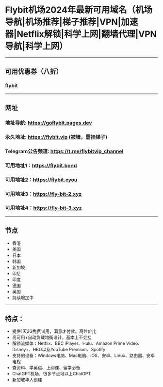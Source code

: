 # Flybit机场2024年最新可用域名（机场导航|机场推荐|梯子推荐|VPN|加速器|Netflix解锁|科学上网|翻墙代理|VPN导航|科学上网）

---

## 可用优惠券（八折）
### flybit

---

## 网址
### 地址导航: https://goflybit.pages.dev
### 永久地址: https://flybit.vip (被墙，需挂梯子)
### Telegram公告频道: https://t.me/flybitvip_channel
### 可用地址1：https://flybit.bond
### 可用地址2：https://flybit.cyou
### 可用地址3：https://fly-bit-2.xyz
### 可用地址4：https://fly-bit-3.xyz

---

## 节点
* 香港
* 美国
* 日本
* 韩国
* 新加坡
* 印尼
* 印度
* 德国
* 英国
* 持续增加中

---

## 特点：

* 提供1天2G免费试用，满意才付款。高性价比
* 高可用+自动负载均衡设计，基本上不会挂
* 解锁流媒体：Netflix、BBC iPlayer、Hulu、Amazon Prime Video、Disney+、HBO以及YouTube Premium、Spotify
* 支持的设备：Windows电脑、Mac电脑、iOS、安卓、Linux、路由器、安卓电视
* 查资料、学英语、上网课、留学必备
* ChatGPT机场，很多节点可以上ChatGPT
* 新加坡华人创建
